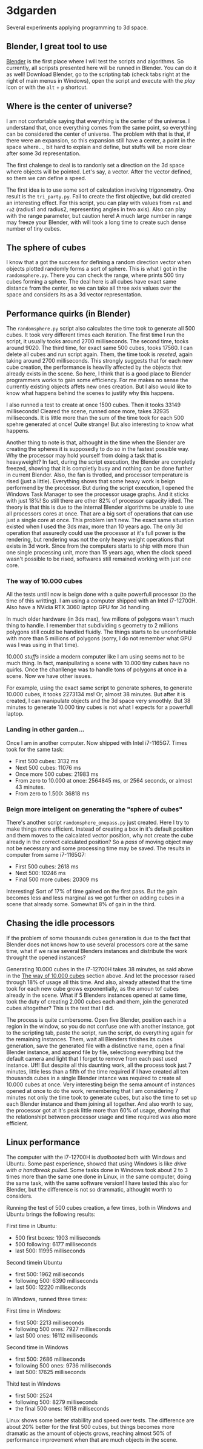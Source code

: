 # 3dgarden

Several experiments applying programming to 3d space.

## Blender, I great tool to use

[Blender](https://www.blender.org/) is the first place where I will test the scripts and algorithms. So currently, all scripsts presented here will be runned in Blender. You can do it as well! Download Blender, go to the scripting tab (check tabs right at the right of main menus in Windows), open the script and execute with the *play* icon or with the `alt` + `p` shortcut.

## Where is the center of universe?

I am not confortable saying that everything is the center of the universe. I understand that, once everything comes from the same point, so everything can be considered the center of universe. The problem with that is that, if there were an expansion, so this expansion still have a center, a point in the space where..., bit hard to explain and define, but stuffs will be more clear after some 3d representation.

The first chalenge to deal is to randonly set a direction on the 3d space where objects will be pointed. Let's say, a vector. After the vector defined, so them we can define a speed.

The first idea is to use some sort of calculation involving trigonometry. One result is the `tri_party.py`. Fail to create the first objective, but did created an interesting effect. For this script, you can play with values from `ra1` and `ra2` (radius1 and radius2, representing angles in two axis). Also can play with the range parameter, but caution here! A much large number in range may freeze your Blender, with will took a long time to create such dense number of tiny cubes.

## The sphere of cubes

I know that a got the success for defining a random direction vector when objects plotted randomly forms a sort of sphere. This is what I got in the `randomsphere.py`. There you can check the range, where prints 500 tiny cubes forming a sphere. The deal here is all cubes have exact same distance from the center, so we can take all three axis values over the space and considers its as a 3d vector representation.

## Performance quirks (in Blender)

The `randomsphere.py` script also calculates the time took to generate all 500 cubes. It took very different times each iteration. The first time I run the script, it usually tooks around 2700 milliseconds. The second time, tooks around 9020. The third time, for exact same 500 cubes, tooks 17560. I can delete all cubes and run script again. Them, the time took is *reseted*, again taking around 2700 milliseconds. This strongly suggests that for each new cube creation, the performance is heavilly affected by the objects that already exists in the scene. So here, I think that is a good place to Blender programmers works to gain some efficiency. For me makes no sense the currently existing objects affets new ones creation. But I also would like to know what happens behind the scenes to justify why this happens.

I also runned a test to create at once 1500 cubes. Then it tooks 33149 milliseconds! Cleared the scene, runned once more, takes 32935 milliseconds. It is little more than the sum of the time took for each 500 spehre generated at once! Quite strange! But also interesting to know what happens.

Another thing to note is that, althought in the time when the Blender are creating the spheres it is supposedly to do so in the fastest possible way. Why the processor may hold yourself from doing a task that is heavyweight? In fact, during the script execution, the Blender are completly freezed, showing that it is completly busy and nothing can be done further in current Blender. Also, the fan is throtled, and processor temperature is rised (just a little). Everything shows that some heavy work is beign performend by the processor. But during the script execution, I opened the Windows Task Manager to see the processor usage graphs. And it sticks with just 18%! So still there are other 82% of processor capacity idled. The theory is that this is due to the internal Blender algorithms be unable to use all processors cores at once. That are a big sort of operations that can use just a single core at once. This problem isn't new. The exact same situation existed when I used the 3ds max, more than 10 years ago. The only 3d operation that assuredly could use the processor at it's full power is the rendering, but rendering was not the only heavy weight operations that exists in 3d work. Since from the computers starts to ship with more than one single processing unit, more than 15 years ago, when the clock speed wasn't possible to be rised, softwares still remained working with just one core.

### The way of 10.000 cubes

All the tests untill now is beign done with a quite powerfull processor (to the time of this writting). I am using a computer shipped with an Intel i7-12700H. Also have a NVidia RTX 3060 laptop GPU for 3d handling.

In much older hardware (in 3ds max), few millons of polygons wasn't much thing to handle. I remember that subdividing s geometry to 2 millions polygons still could be handled fluidly. The things starts to be unconfortable with more than 5 millions of polygons (sorry, I do not remember what GPU was I was using in that time).

10.000 *stuffs* inside a modern computer like I am using seems not to be much thing. In fact, manipullating a scene with 10.000 tiny cubes have no quirks. Once the chanllenge was to handle tons of polygons at once in a scene. Now we have other issues.

For example, using the exact same script to generate spheres, to generate 10.000 cubes, it tooks 2273134 ms! Or, almost 38 minutes. But after it is created, I can manipulate objects and the 3d space very smoothly. But 38 minutes to generate 10.000 tiny cubes is not what I expects for a powerfull laptop.

### Landing in other garden...

Once I am in another computer. Now shipped with Intel i7-1165G7. Times took for the same task:

* First 500 cubes: 3132 ms
* Next 500 cubes: 11076 ms
* Once more 500 cubes: 21983 ms
* From zero to 10.000 at once: 2564845 ms, or 2564 seconds, or almost 43 minutes.
* From zero to 1.500: 36818 ms

### Beign more inteligent on generating the "sphere of cubes"

There's another script `randomsphere_onepass.py` just created. Here I try to make things more efficient. Instead of creating a box in it's default position and them moves to the calcalated vector position, why not create the cube already in the correct calculated position? So a *pass* of moving object may not be necessary and some processing time may be saved. The results in computer from same i7-1165G7:

* First 500 cubes: 2618 ms
* Next 500: 10246 ms
* Final 500 more cubes: 20309 ms

Interesting! Sort of 17% of time gained on the first pass. But the gain becomes less and less marginal as we got further on adding cubes in a scene that already some. Somewhat 8% of gain in the third.

## Chasing the idle processors

If the problem of some thousands cubes generation is due to the fact that Blender does not knows how to use several processors core at the same time, what if we raise several Blenders instances and distribute the work throught the opened instances?

Generating 10.000 cubes in the i7-12700H takes 38 minutes, as said above in the [The way of 10.000 cubes](#The-way-of-10.000-cubes) section above. And let the processor raised through 18% of usage all this time. And also, already attested that the time took for each new cube grows exponentially, as the amoun tof cubes already in the scene. What if 5 Blenders instances opened at same time, took the duty of creating 2.000 cubes each and them, join the generated cubes altogether? This is the test that I did.

The process is quite cumbersome. Open five Blender, position each in a region in the window, so you do not confuse one with another instance, got to the scripting tab, paste the script, run the script, do everything again for the remaining instances. Them, wait all Blenders finishes its cubes generation, save the generated file with a distinctive name, open a final Blender instance, and append file by file, selectiong everything but the default camera and light that I forget to remove from each past used instance. Uff! But despite all this daunting work, all the process took just 7 minutes, little less than a fifth of the time required if I have created all ten thousands cubes in a single Blender intance was required to create all 10.000 cubes at once. Very interesting beign the sema amount of instances opened at once to do the work, remembering that I am considering 7 minutes not only the time took to generate cubes, but also the time to set up each Blender instance and them joining all together. And also worth to say, the processor got at it's peak little more than 60% of usage, showing that the relationshipt between processor usage and time required was also more efficient.

## Linux performance

The computer with the i7-12700H is *dualbooted* both with Windows and Ubuntu. Some past experience, showed that using Windows is like *drive with a handbreak pulled*. Some tasks done in Windows took about 2 to 3 times more than the same one done in Linux, in the same computer, doing the same task, with the same software version! I have tested this also for Blender, but the difference is not so drammatic, althought worth to considers.

Running the test of 500 cubes creation, a few times, both in Windows and Ubuntu brings the following results:

First time in Ubuntu:

* 500 first boxes: 1903 milliseconds
* 500 following: 6177 milliseconds
* last 500: 11995 milliseconds

Second timein Ubuntu

* first 500: 1962 milliseconds
* following 500: 6390 milliseconds
* last 500: 12220 milliseconds

In Windows, runned three times:

First time in Windows:

* first 500: 2213 milliseconds
* following 500 ones: 7927 milliseconds
* last 500 ones: 16112 milliseconds

Second time in Windows

* first 500: 2686 milliseconds
* following 500 ones: 9736 milliseconds
* last 500: 17625 milliseconds

Thitd test in Windows

* first 500: 2524
* following 500: 8279 milliseconds
* the final 500 ones: 16118 milliseconds

Linux shows some better stabillity and speed over tests. The difference are about 20% better for the first 500 cubes, but things becomes more dramatic as the amount of objects grows, reaching almost 50% of performance improvement when that are much objects in the scene.

